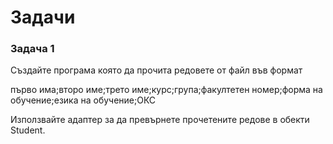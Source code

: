 # Задачи

### Задача 1

Създайте програма която да прочита редовете от файл във формат

първо има;второ име;трето име;курс;група;факултетен номер;форма на обучение;езика на обучение;ОКС

Използвайте адаптер за да превърнете прочетените редове в обекти Student.
